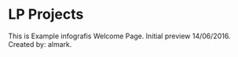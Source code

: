 # LP Projects

This is Example infografis Welcome Page.
Initial preview 14/06/2016.
Created by: almark.
